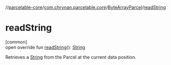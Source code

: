 //[parcelable-core](../../../index.md)/[com.chrynan.parcelable.core](../index.md)/[ByteArrayParcel](index.md)/[readString](read-string.md)

# readString

[common]\
open override fun [readString](read-string.md)(): [String](https://kotlinlang.org/api/latest/jvm/stdlib/kotlin/-string/index.html)

Retrieves a [String](https://kotlinlang.org/api/latest/jvm/stdlib/kotlin/-string/index.html) from the Parcel at the current data position.

